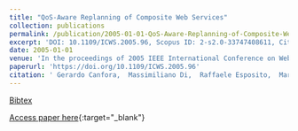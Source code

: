 ```yaml
---
title: "QoS-Aware Replanning of Composite Web Services"
collection: publications
permalink: /publication/2005-01-01-QoS-Aware-Replanning-of-Composite-Web-Services
excerpt: 'DOI: 10.1109/ICWS.2005.96, Scopus ID: 2-s2.0-33747408611, Cited by: 224'
date: 2005-01-01
venue: 'In the proceedings of 2005 IEEE International Conference on Web Services (ICWS 2005), 11-15 July 2005, Orlando, FL, USA'
paperurl: 'https://doi.org/10.1109/ICWS.2005.96'
citation: ' Gerardo Canfora,  Massimiliano Di,  Raffaele Esposito,  Maria Villani, &quot;QoS-Aware Replanning of Composite Web Services.&quot; In the proceedings of 2005 IEEE International Conference on Web Services (ICWS 2005), 11-15 July 2005, Orlando, FL, USA, 2005.'
---
```

[Bibtex](https://dblp.org/rec/bib/conf/icws/CanforaPEV05)

[Access paper here](https://doi.org/10.1109/ICWS.2005.96){:target="_blank"}
